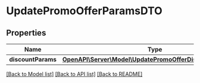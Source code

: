 # UpdatePromoOfferParamsDTO

## Properties
Name | Type | Description | Notes
------------ | ------------- | ------------- | -------------
**discountParams** | [**OpenAPI\Server\Model\UpdatePromoOfferDiscountParamsDTO**](UpdatePromoOfferDiscountParamsDTO.md) |  | [optional] 

[[Back to Model list]](../README.md#documentation-for-models) [[Back to API list]](../README.md#documentation-for-api-endpoints) [[Back to README]](../README.md)


